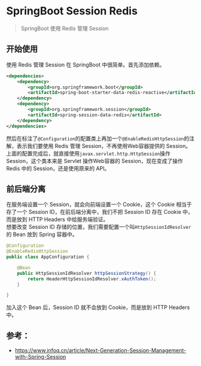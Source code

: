 # SpringBoot Session Redis
> SpringBoot 使用 Redis 管理 Session

## 开始使用
使用 Redis 管理 Session 在 SpringBoot 中很简单。首先添加依赖。
```xml
<dependencies>
    <dependency>
        <groupId>org.springframework.boot</groupId>
        <artifactId>spring-boot-starter-data-redis-reactive</artifactId>
    </dependency>
    <dependency>
        <groupId>org.springframework.session</groupId>
        <artifactId>spring-session-data-redis</artifactId>
    </dependency>
</dependencies>
```
然后在标注了`@Configuration`的配置类上再加一个`@EnableRedisHttpSession`的注解，表示我们要使用 Redis 管理 Session，不再使用Web容器提供的 Session。  
上面的配置完成后，就直接使用`javax.servlet.http.HttpSession`操作Session，这个类本来是 Servlet 操作Web容器的 Session，现在变成了操作 Redis 中的 Session，还是使用原来的 API。

## 前后端分离
在服务端设置一个 Session，就会向前端设置一个 Cookie，这个 Cookie 相当于存了一个 Session ID，在前后端分离中，我们不把 Session ID 存在 Cookie 中，而是放到 HTTP Headers 中给服务端验证。  
想要改变 Session ID 存储的位置，我们需要配置一个叫`HttpSessionIdResolver`的 Bean 放到 Spring 容器中。
```java
@Configuration
@EnableRedisHttpSession
public class AppConfiguration {

    @Bean
    public HttpSessionIdResolver httpSessionStrategy() {
        return HeaderHttpSessionIdResolver.xAuthToken();
    }

}
```
加入这个 Bean 后，Session ID 就不会放到 Cookie，而是放到 HTTP Headers 中。

## 参考：
- https://www.infoq.cn/article/Next-Generation-Session-Management-with-Spring-Session